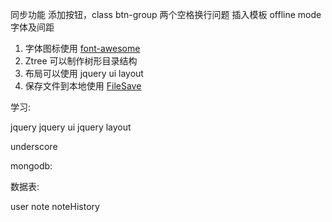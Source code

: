 

同步功能
添加按钮，class btn-group
两个空格换行问题
插入模板
offline mode
字体及间距

1. 字体图标使用 [font-awesome](http://fontawesome.dashgame.com/)
2. Ztree 可以制作树形目录结构
3. 布局可以使用 jquery ui layout
4. 保存文件到本地使用 [FileSave](https://github.com/eligrey/FileSaver.js/)


学习:

jquery
jquery ui
jquery layout

underscore


mongodb:

数据表:

user
note
noteHistory